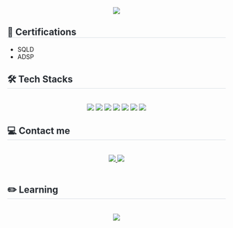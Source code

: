 <div align= "center">
    <img src="https://capsule-render.vercel.app/api?type=soft&color=000000&height=120&text=Gyubuk's%20Git%20Hub&animation=twinkling&fontColor=ff9eea&fontSize=40" />
    </div>
  <h2 style="border-bottom: 1px solid #d8dee4; color: #282d33;"> 📜 Certifications </h2>
  <ul>
    <li>SQLD</li>
    <li>ADSP</li>
  </ul>
  
<div style="text-align: left;">
    <h2 style="border-bottom: 1px solid #d8dee4; color: #282d33;"> 🛠️ Tech Stacks </h2> <br> 
    <div  align= "center"> <img src="https://img.shields.io/badge/HTML5-E34F26?style=for-the-badge&logo=HTML5&logoColor=white">
          <img src="https://img.shields.io/badge/CSS3-1572B6?style=for-the-badge&logo=CSS3&logoColor=white">
          <img src="https://img.shields.io/badge/Javascript-F7DF1E?style=for-the-badge&logo=Javascript&logoColor=white">
          <img src="https://img.shields.io/badge/Python-3776AB?style=for-the-badge&logo=Python&logoColor=white">
          <img src="https://img.shields.io/badge/Django-092E20?style=for-the-badge&logo=Django&logoColor=white">
          <img src="https://img.shields.io/badge/Figma-F24E1E?style=for-the-badge&logo=Figma&logoColor=white">
          <img src="https://img.shields.io/badge/MySQL-4479A1?style=for-the-badge&logo=MySQL&logoColor=white">
          <br/></div>
    </div>
<div style="text-align: left;">
    <h2 style="border-bottom: 1px solid #d8dee4; color: #282d33;"> 💻 Contact me </h2> <br> 
    <div align= "center"> 
         <a href=https://nanhe.tistory.com/> <img src="https://img.shields.io/badge/Tistory-000000?style=for-the-badge&logo=Tistory&logoColor=white&link=https://nanhe.tistory.com/"> </a>
         <a href=mailto:g1370200@gmail.com> <img src="https://img.shields.io/badge/Gmail-EA4335?style=for-the-badge&logo=Gmail&logoColor=white&link=mailto:g1370200@gmail.com"> </a>
          </div>  <br> 
    <div align= "center">  </div> 
  </div>
  <div style="text-align: left;">
    <h2 style="border-bottom: 1px solid #d8dee4; color: #282d33;"> ✏️ Learning  </h2> <br> 
    <div  align= "center"> <img src="https://img.shields.io/badge/Java-007396?style=for-the-badge&logo=Java&logoColor=white">
          </div>
    </div>
    
    

